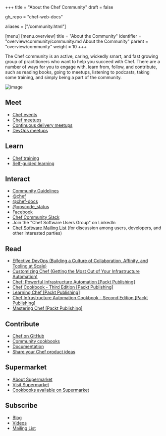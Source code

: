 +++
title = "About the Chef Community"
draft = false

gh_repo = "chef-web-docs"

aliases = ["/community.html"]

[menu]
  [menu.overview]
    title = "About the Community"
    identifier = "overview/community/community.md About the Community"
    parent = "overview/community"
    weight = 10
+++

The Chef community is an active, caring, wickedly smart, and fast
growing group of practitioners who want to help you succeed with Chef.
There are a number of ways for you to engage with, learn from, follow,
and contribute, such as reading books, going to meetups, listening to
podcasts, taking some training, and simply being a part of the
community.

![image](/images/ChefRally.jpg)

## Meet

-   [Chef events](https://events.chef.io/)
-   [Chef meetups](https://www.meetup.com/topics/opscode/)
-   [Continuous delivery meetups](https://www.meetup.com/topics/continuous-delivery/)
-   [DevOps meetups](https://www.meetup.com/topics/devops/)

## Learn

-   [Chef training](https://training.chef.io/)
-   [Self-guided learning](https://learn.chef.io/)

## Interact

-   [Community Guidelines](/community_guidelines/)
-   [@chef](https://twitter.com/chef)
-   [@chef-docs](https://twitter.com/chefdocs)
-   [@opscode_status](https://twitter.com/opscode_status)
-   [Facebook](https://www.facebook.com/getchefdotcom)
-   [Chef Community Slack](https://community-slack.chef.io/)
-   Join the "Chef Software Users Group" on LinkedIn
-   [Chef Software Mailing List](https://discourse.chef.io/) (for
    discussion among users, developers, and other interested parties)

## Read

-   [Effective DevOps (Building a Culture of Collaboration, Affinity,
    and Tooling at
    Scale)](http://shop.oreilly.com/product/0636920039846.do)
-   [Customizing Chef (Getting the Most Out of Your Infrastructure
    Automation)](http://shop.oreilly.com/product/0636920032984.do)
-   [Chef: Powerful Infrastructure Automation \[Packt
    Publishing\]](https://www.packtpub.com/virtualization-and-cloud/chef-powerful-infrastructure-automation)
-   [Chef Cookbook - Third Edition \[Packt
    Publishing\]](https://www.packtpub.com/networking-and-servers/chef-cookbook-third-edition)
-   [Learning Chef \[Packt
    Publishing\]](https://www.packtpub.com/networking-and-servers/learning-chef)
-   [Chef Infrastructure Automation Cookbook - Second Edition \[Packt
    Publishing\]](https://www.packtpub.com/networking-and-servers/chef-infrastructure-automation-cookbook-second-edition/)
-   [Mastering Chef \[Packt
    Publishing\]](https://www.packtpub.com/networking-and-servers/mastering-chef/)

## Contribute

-   [Chef on GitHub](https://github.com/chef)
-   [Community cookbooks](https://supermarket.chef.io)
-   [Documentation](https://github.com/chef/chef-web-docs)
-   [Share your Chef product ideas](https://www.chef.io/feedback/)

## Supermarket

-   [About Supermarket](/supermarket/)
-   [Visit Supermarket](https://supermarket.chef.io)
-   [Cookbooks available on Supermarket](https://supermarket.chef.io/cookbooks-directory)

## Subscribe

-   [Blog](https://blog.chef.io/)
-   [Videos](https://www.youtube.com/user/getchef)
-   [Mailing List](https://discourse.chef.io/)

